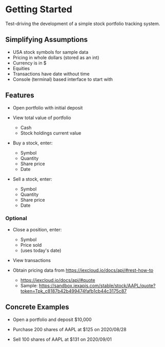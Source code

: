 # Getting Started

Test-driving the development of a simple stock portfolio tracking system.

## Simplifying Assumptions

* USA stock symbols for sample data
* Pricing in whole dollars (stored as an int)
* Currency is in $
* Equities
* Transactions have date without time
* Console (terminal) based interface to start with

## Features

* Open portfolio with initial deposit

* View total value of portfolio
    * Cash
    * Stock holdings current value

* Buy a stock, enter:
    * Symbol
    * Quantity
    * Share price
    * Date

* Sell a stock, enter:
    * Symbol
    * Quantity
    * Share price
    * Date

### Optional

* Close a position, enter:
    * Symbol
    * Price sold
    * (uses today's date)

* View transactions

* Obtain pricing data from https://iexcloud.io/docs/api/#rest-how-to
    * https://iexcloud.io/docs/api/#quote
    * Sample: https://sandbox.iexapis.com/stable/stock/AAPL/quote?token=Tpk_c8187b42b499474fafb1cb44c3175c87

## Concrete Examples

* Open a portfolio and deposit $10,000

* Purchase 200 shares of AAPL at $125 on 2020/08/28

* Sell 100 shares of AAPL at $131 on 2020/09/01

